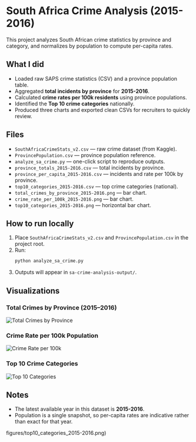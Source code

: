 # South Africa Crime Analysis (2015-2016)

This project analyzes South African crime statistics by province and category, and normalizes by population to compute per-capita rates.

## What I did
- Loaded raw SAPS crime statistics (CSV) and a province population table.
- Aggregated **total incidents by province** for **2015-2016**.
- Calculated **crime rates per 100k residents** using province populations.
- Identified the **Top 10 crime categories** nationally.
- Produced three charts and exported clean CSVs for recruiters to quickly review.

## Files
- `SouthAfricaCrimeStats_v2.csv` — raw crime dataset (from Kaggle).
- `ProvincePopulation.csv` — province population reference.
- `analyze_sa_crime.py` — one-click script to reproduce outputs.
- `province_totals_2015-2016.csv` — total incidents by province.
- `province_per_capita_2015-2016.csv` — incidents and rate per 100k by province.
- `top10_categories_2015-2016.csv` — top crime categories (national).
- `total_crimes_by_province_2015-2016.png` — bar chart.
- `crime_rate_per_100k_2015-2016.png` — bar chart.
- `top10_categories_2015-2016.png` — horizontal bar chart.

## How to run locally
1. Place `SouthAfricaCrimeStats_v2.csv` and `ProvincePopulation.csv` in the project root.
2. Run:
   ```bash
   python analyze_sa_crime.py
   ```
3. Outputs will appear in `sa-crime-analysis-output/`.


  ## Visualizations

### Total Crimes by Province (2015–2016)
![Total Crimes by Province](figures/total_crimes_by_province_2015-2016.png)

### Crime Rate per 100k Population
![Crime Rate per 100k](figures/crime_rate_per_100k_2015-2016.png)

### Top 10 Crime Categories
![Top 10 Categories](figures/top10_categories_2015-2016.png)

## Notes
- The latest available year in this dataset is **2015-2016**.
- Population is a single snapshot, so per-capita rates are indicative rather than exact for that year.


figures/top10_categories_2015-2016.png)

